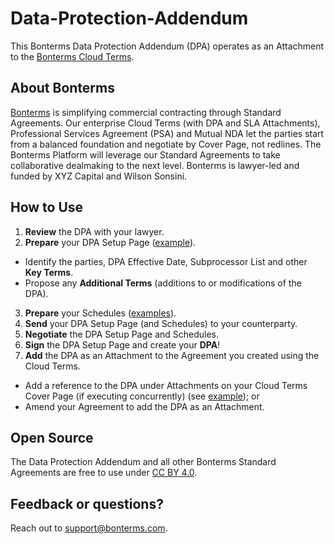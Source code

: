 # Data-Protection-Addendum

This Bonterms Data Protection Addendum (DPA) operates as an Attachment to the [Bonterms Cloud Terms](https://github.com/Bonterms/Cloud-Terms).

## About Bonterms
[Bonterms](https://bonterms.com/) is simplifying commercial contracting through Standard Agreements. Our enterprise Cloud Terms (with DPA and SLA Attachments), Professional Services Agreement (PSA) and Mutual NDA let the parties start from a balanced foundation and negotiate by Cover Page, not redlines. The Bonterms Platform will leverage our Standard Agreements to take collaborative dealmaking to the next level. Bonterms is lawyer-led and funded by XYZ Capital and Wilson Sonsini.

## How to Use
1. **Review** the DPA with your lawyer.
2. **Prepare** your DPA Setup Page ([example](https://bonterms.com/forms/example-dpa-setup-page/)).
- Identify the parties, DPA Effective Date, Subprocessor List and other **Key Terms**.
- Propose any **Additional Terms** (additions to or modifications of the DPA).
3. **Prepare** your Schedules ([examples](https://bonterms.com/forms/example-dpa-schedules/)).
4. **Send** your DPA Setup Page (and Schedules) to your counterparty.
5. **Negotiate** the DPA Setup Page and Schedules.
6. **Sign** the DPA Setup Page and create your **DPA**!
7. **Add** the DPA as an Attachment to the Agreement you created using the Cloud Terms.
- Add a reference to the DPA under Attachments on your Cloud Terms Cover Page (if executing concurrently) (see [example](https://bonterms.com/forms/additional-terms-toolkit/#attachments)); or
- Amend your Agreement to add the DPA as an Attachment.

## Open Source
The Data Protection Addendum and all other Bonterms Standard Agreements are free to use under [CC BY 4.0](https://creativecommons.org/licenses/by/4.0/legalcode).

## Feedback or questions?
Reach out to support@bonterms.com.
